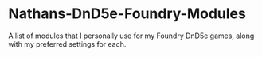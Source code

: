# Nathans-DnD5e-Foundry-Modules
A list of modules that I personally use for my Foundry DnD5e games, along with my preferred settings for each.
